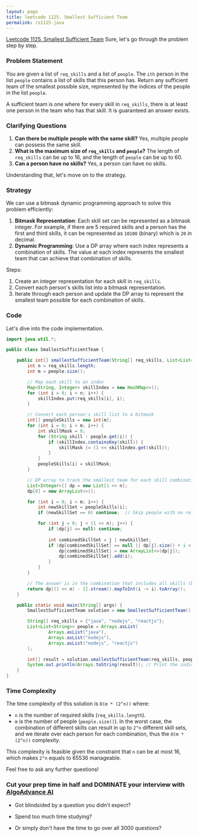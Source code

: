 ```yaml
---
layout: page
title: leetcode 1125. Smallest Sufficient Team
permalink: /s1125-java
---
```

[Leetcode 1125. Smallest Sufficient Team](https://algoadvance.github.io/algoadvance/l1125)
Sure, let's go through the problem step by step.

### Problem Statement
You are given a list of `req_skills` and a list of `people`. The `ith` person in the list `people` contains a list of skills that this person has. Return any sufficient team of the smallest possible size, represented by the indices of the people in the list `people`.

A sufficient team is one where for every skill in `req_skills`, there is at least one person in the team who has that skill. It is guaranteed an answer exists.

### Clarifying Questions
1. **Can there be multiple people with the same skill?**
   Yes, multiple people can possess the same skill.
2. **What is the maximum size of `req_skills` and `people`?**
   The length of `req_skills` can be up to 16, and the length of `people` can be up to 60.
3. **Can a person have no skills?**
   Yes, a person can have no skills.

Understanding that, let's move on to the strategy.

### Strategy
We can use a bitmask dynamic programming approach to solve this problem efficiently:
1. **Bitmask Representation**: Each skill set can be represented as a bitmask integer. For example, if there are 5 required skills and a person has the first and third skills, it can be represented as `10100` (binary) which is `20` in decimal.
2. **Dynamic Programming**: Use a DP array where each index represents a combination of skills. The value at each index represents the smallest team that can achieve that combination of skills.

Steps:
1. Create an integer representation for each skill in `req_skills`.
2. Convert each person's skills list into a bitmask representation.
3. Iterate through each person and update the DP array to represent the smallest team possible for each combination of skills.

### Code
Let's dive into the code implementation.

```java
import java.util.*;

public class SmallestSufficientTeam {

    public int[] smallestSufficientTeam(String[] req_skills, List<List<String>> people) {
        int n = req_skills.length;
        int m = people.size();

        // Map each skill to an index
        Map<String, Integer> skillIndex = new HashMap<>();
        for (int i = 0; i < n; i++) {
            skillIndex.put(req_skills[i], i);
        }

        // Convert each person's skill list to a bitmask
        int[] peopleSkills = new int[m];
        for (int i = 0; i < m; i++) {
            int skillMask = 0;
            for (String skill : people.get(i)) {
                if (skillIndex.containsKey(skill)) {
                    skillMask |= (1 << skillIndex.get(skill));
                }
            }
            peopleSkills[i] = skillMask;
        }

        // DP array to track the smallest team for each skill combination
        List<Integer>[] dp = new List[1 << n];
        dp[0] = new ArrayList<>();

        for (int i = 0; i < m; i++) {
            int newSkillSet = peopleSkills[i];
            if (newSkillSet == 0) continue;  // Skip people with no relevant skills

            for (int j = 0; j < (1 << n); j++) {
                if (dp[j] == null) continue;
                
                int combinedSkillSet = j | newSkillSet;
                if (dp[combinedSkillSet] == null || dp[j].size() + 1 < dp[combinedSkillSet].size()) {
                    dp[combinedSkillSet] = new ArrayList<>(dp[j]);
                    dp[combinedSkillSet].add(i);
                }
            }
        }

        // The answer is in the combination that includes all skills (bitmask of all 1s of length n)
        return dp[(1 << n) - 1].stream().mapToInt(i -> i).toArray();
    }

    public static void main(String[] args) {
        SmallestSufficientTeam solution = new SmallestSufficientTeam();

        String[] req_skills = {"java", "nodejs", "reactjs"};
        List<List<String>> people = Arrays.asList(
                Arrays.asList("java"),
                Arrays.asList("nodejs"),
                Arrays.asList("nodejs", "reactjs")
        );

        int[] result = solution.smallestSufficientTeam(req_skills, people);
        System.out.println(Arrays.toString(result)); // Print the indices of the smallest team
    }
}
```

### Time Complexity
The time complexity of this solution is `O(m * (2^n))` where:
- `n` is the number of required skills (`req_skills.length`).
- `m` is the number of people (`people.size()`).
In the worst case, the combination of different skills can result in up to `2^n` different skill sets, and we iterate over each person for each combination, thus the `O(m * (2^n))` complexity.

This complexity is feasible given the constraint that `n` can be at most 16, which makes `2^n` equals to 65536 manageable.

Feel free to ask any further questions!


### Cut your prep time in half and DOMINATE your interview with [AlgoAdvance AI](https://algoAdvance.com)

- Got blindsided by a question you didn't expect?

- Spend too much time studying?

- Or simply don't have the time to go over all 3000 questions?

